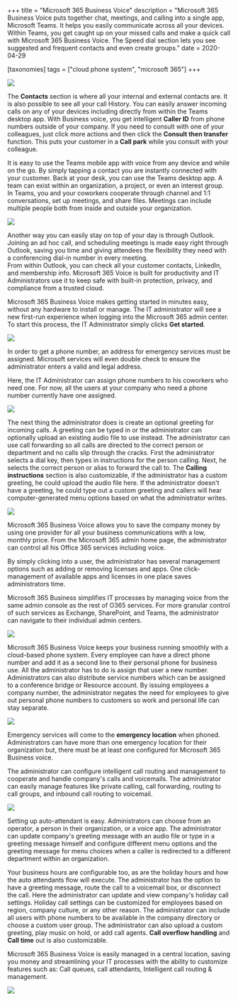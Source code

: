 +++
title = "Microsoft 365 Business Voice"
description = "Microsoft 365 Business Voice puts together chat, meetings, and calling into a single app, Microsoft Teams. It helps you easily communicate across all your devices. Within Teams, you get caught up on your missed calls and make a quick call with Microsoft 365 Business Voice. The Speed dial section lets you see suggested and frequent contacts and even create groups."
date = 2020-04-29

[taxonomies]
tags = ["cloud phone system", "microsoft 365"]
+++

![](https://o365hq.com/images/727.png)

The **Contacts** section is where all your internal and external
contacts are. It is also possible to see all your call History. You can
easily answer incoming calls on any of your devices including directly
from within the Teams desktop app. With Business voice, you get
intelligent **Caller ID** from phone numbers outside of your company. If
you need to consult with one of your colleagues, just click more actions
and then click the **Consult then transfer** function. This puts your
customer in a **Call park** while you consult with your colleague.

It is easy to use the Teams mobile app with voice from any device and
while on the go. By simply tapping a contact you are instantly connected
with your customer. Back at your desk, you can use the Teams desktop
app. A team can exist within an organization, a project, or even an
interest group. In Teams, you and your coworkers cooperate through
channel and 1:1 conversations, set up meetings, and share files.
Meetings can include multiple people both from inside and outside your
organization.

![](https://o365hq.com/images/729.png)

Another way you can easily stay on top of your day is through Outlook.
Joining an ad hoc call, and scheduling meetings is made easy right
through Outlook, saving you time and giving attendees the flexibility
they need with a conferencing dial-in number in every meeting.\
From within Outlook, you can check all your customer contacts, LinkedIn,
and membership info. Microsoft 365 Voice is built for productivity and
IT Administrators use it to keep safe with built-in protection, privacy,
and compliance from a trusted cloud.

Microsoft 365 Business Voice makes getting started in minutes easy,
without any hardware to install or manage. The IT administrator will see
a new first-run experience when logging into the Microsoft 365 admin
center. To start this process, the IT Administrator simply clicks **Get
started**.

![](https://o365hq.com/images/735.png)

In order to get a phone number, an address for emergency services must
be assigned. Microsoft services will even double check to ensure the
administrator enters a valid and legal address.

Here, the IT Administrator can assign phone numbers to his coworkers who
need one. For now, all the users at your company who need a phone number
currently have one assigned.

![](https://o365hq.com/images/728.png)

The next thing the administrator does is create an optional greeting for
incoming calls. A greeting can be typed in or the administrator can
optionally upload an existing audio file to use instead. The
administrator can use call forwarding so all calls are directed to the
correct person or department and no calls slip through the cracks. First
the administrator selects a dial key, then types in instructions for the
person calling. Next, he selects the correct person or alias to forward
the call to. The **Calling instructions** section is also customizable,
if the administrator has a custom greeting, he could upload the audio
file here. If the administrator doesn't have a greeting, he could type
out a custom greeting and callers will hear computer-generated menu
options based on what the administrator writes.

![](https://o365hq.com/images/730.png)

Microsoft 365 Business Voice allows you to save the company money by
using one provider for all your business communications with a low,
monthly price. From the Microsoft 365 admin home page, the administrator
can control all his Office 365 services including voice.

By simply clicking into a user, the administrator has several management
options such as adding or removing licenses and apps. One
click-management of available apps and licenses in one place saves
administrators time.

Microsoft 365 Business simplifies IT processes by managing voice from
the same admin console as the rest of O365 services. For more granular
control of such services as Exchange, SharePoint, and Teams, the
administrator can navigate to their individual admin centers.

![](https://o365hq.com/images/731.png)

Microsoft 365 Business Voice keeps your business running smoothly with a
cloud-based phone system. Every employee can have a direct phone number
and add it as a second line to their personal phone for business use.
All the administrator has to do is assign that user a new number.
Administrators can also distribute service numbers which can be assigned
to a conference bridge or Resource account. By issuing employees a
company number, the administrator negates the need for employees to give
out personal phone numbers to customers so work and personal life can
stay separate.

![](https://o365hq.com/images/732.png)

Emergency services will come to the **emergency location** when phoned.
Administrators can have more than one emergency location for their
organization but, there must be at least one configured for Microsoft
365 Business voice.

The administrator can configure intelligent call routing and management
to cooperate and handle company's calls and voicemails. The
administrator can easily manage features like private calling, call
forwarding, routing to call groups, and inbound call routing to
voicemail.

![](https://o365hq.com/images/733.png)

Setting up auto-attendant is easy. Administrators can choose from an
operator, a person in their organization, or a voice app. The
administrator can update company's greeting message with an audio file
or type in a greeting message himself and configure different menu
options and the greeting message for menu choices when a caller is
redirected to a different department within an organization.

Your business hours are configurable too, as are the holiday hours and
how the auto attendants flow will execute. The administrator has the
option to have a greeting message, route the call to a voicemail box, or
disconnect the call. Here the administrator can update and view
company's holiday call settings. Holiday call settings can be customized
for employees based on region, company culture, or any other reason. The
administrator can include all users with phone numbers to be available
in the company directory or choose a custom user group. The
administrator can also upload a custom greeting, play music on hold, or
add call agents. **Call overflow handling** and **Call time** out is
also customizable.

Microsoft 365 Business Voice is easily managed in a central location,
saving you money and streamlining your IT processes with the ability to
customize features such as: Call queues, call attendants, Intelligent
call routing & management.

![](https://o365hq.com/images/734.png)